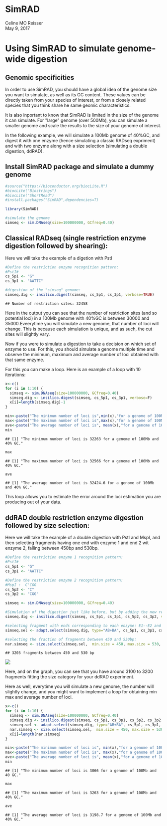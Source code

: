 # SimRAD
Celine MO Reisser  
May 9, 2017  


# Using SimRAD to simulate genome-wide digestion


## Genomic specificities

In order to use SimRAD, you should have a global idea of the genome size you want to simulate, as well as its GC content. These values can be directly taken from your species of interest, or from a closely related species that you think share he same geomic characteristics.


It is also inportant to know that SimRAD is limited in the size of the genome it can simulate. For "large" genome (over 500Mb), you can simulate a smaller genome and scale the results to the size of your genome of interest.


In the following example, we will simulate a 100Mb genome of 40%GC, and digest it with one enzyme (hence simulating a classic RADseq expriment) and with two enzyme along with a size selection (simulating a double digestion, ddRAD).


## Install SimRAD package and simulate a dummy genome


```r
#source("https://bioconductor.org/biocLite.R")
#biocLite("Biostrings")
#biocLite("ShortRead")
#install.packages("SimRAD",dependencies=T)

library(SimRAD)

#simulate the genome
simseq <- sim.DNAseq(size=100000000, GCfreq=0.40)
```

## Classical RADseq (single restriction enzyme digestion followed by shearing):

Here we will take the example of a digetion with PstI

```r
#Define the restriction enzyme recognition pattern:
#PstI#
cs_5p1 <- "G"
cs_3p1 <- "AATTC"

#digestion of the "simseq" genome:
simseq.dig <- insilico.digest(simseq, cs_5p1, cs_3p1, verbose=TRUE)
```

```
## Number of restriction sites: 32458
```

Here in the output you can see that the number of restriction sites (and so potential loci) in a 100Mb genome with 40%GC is between 30000 and 35000.Eveerytime you will simulate a new genome, that number of loci will change. This is because each simulation is unique, and as such, the cut sites will slightly vary.

Now if you were to simulate a digestion to take a decision on which set of enzyme to use. For this, you should simulate a genome multiple time and observe the minimum, maximum and average number of loci obtained with that same enzyme. 

For this you can make a loop. Here is an example of a loop with 10 iterations:


```r
x<-c()
for (i in 1:10) {
  simseq <- sim.DNAseq(size=100000000, GCfreq=0.40)
  simseq.dig <- insilico.digest(simseq, cs_5p1, cs_3p1, verbose=F)
  x[i]=length(simseq.dig)-1
}

min<-paste("The minimum number of loci is",min(x),"for a genome of 100Mb and 40% GC.",sep=" ")
max<-paste("The maximum number of loci is",max(x),"for a genome of 100Mb and 40% GC.",sep=" ")
ave<-paste("The average number of loci is", mean(x),"for a genome of 100Mb and 40% GC.",sep=" ")
min
```

```
## [1] "The minimum number of loci is 32263 for a genome of 100Mb and 40% GC."
```

```r
max
```

```
## [1] "The maximum number of loci is 32566 for a genome of 100Mb and 40% GC."
```

```r
ave
```

```
## [1] "The average number of loci is 32424.6 for a genome of 100Mb and 40% GC."
```

This loop allows you to estimate the error around the loci estimation you are producing out of your data.


## ddRAD double restriction enzyme digestion followed by size selection:

Here we will take the example of a double digestion with PstI and MspI, and then selecting fragments having one end with enzyme 1 and end 2 wit enzyme 2, falling between 450bp and 530bp.


```r
#Define the restriction enzyme 1 recognition pattern:
#PstI#
cs_5p1 <- "G"
cs_3p1 <- "AATTC"

#Define the restriction enzyme 2 recognition pattern:
#MspI :  C'CGG
cs_5p2 <- "C"
cs_3p2 <- "CGG"

simseq <- sim.DNAseq(size=100000000, GCfreq=0.40)

#Simulation of the digestion just like before, but by adding the new recognition site
simseq.dig <- insilico.digest(simseq, cs_5p1, cs_3p1, cs_5p2, cs_3p2, verbose=F)

#selecting fragment with ends corresponding to each enzyme: E1--E2 and E2--E1 (versus E1--E1 and E2--E2)
simseq.sel <- adapt.select(simseq.dig, type="AB+BA", cs_5p1, cs_3p1, cs_5p2, cs_3p2)

#selecting the fraction of fragments between 450 and 530bp:
nar.simseq <- size.select(simseq.sel,  min.size = 450, max.size = 530, graph=T, verbose=T)
```

```
## 3205 fragments between 450 and 530 bp
```

![](https://github.com/cmor2207/SimRAD/Readme_files/figure-html/ddRAD_digestion-1.png)


Here, and on the graph, you can see that you have around 3100 to 3200 fragments fitting the size category for your ddRAD experiment.

Here as well, everytime you will simulate a new genome, the number will slightly change, and you might want to implement a loop for obtaining min max and average number of loci.


```r
x<-c()
for (i in 1:10) {
  simseq <- sim.DNAseq(size=100000000, GCfreq=0.40)
  simseq.dig <- insilico.digest(simseq, cs_5p1, cs_3p1, cs_5p2, cs_3p2, verbose=F)
  simseq.sel <- adapt.select(simseq.dig, type="AB+BA", cs_5p1, cs_3p1, cs_5p2, cs_3p2)
  nar.simseq <- size.select(simseq.sel,  min.size = 450, max.size = 530, graph=F, verbose=F)
  x[i]=length(nar.simseq)
}

min<-paste("The minimum number of loci is", min(x),"for a genome of 100Mb and 40 GC.",sep=" ")
max<-paste("The maximum number of loci is", max(x),"for a genome of 100Mb and 40% GC.",sep=" ")
ave<-paste("The average number of loci is", mean(x),"for a genome of 100Mb and 40% GC.",sep=" ")
min
```

```
## [1] "The minimum number of loci is 3066 for a genome of 100Mb and 40 GC."
```

```r
max
```

```
## [1] "The maximum number of loci is 3263 for a genome of 100Mb and 40% GC."
```

```r
ave
```

```
## [1] "The average number of loci is 3198.7 for a genome of 100Mb and 40% GC."
```





